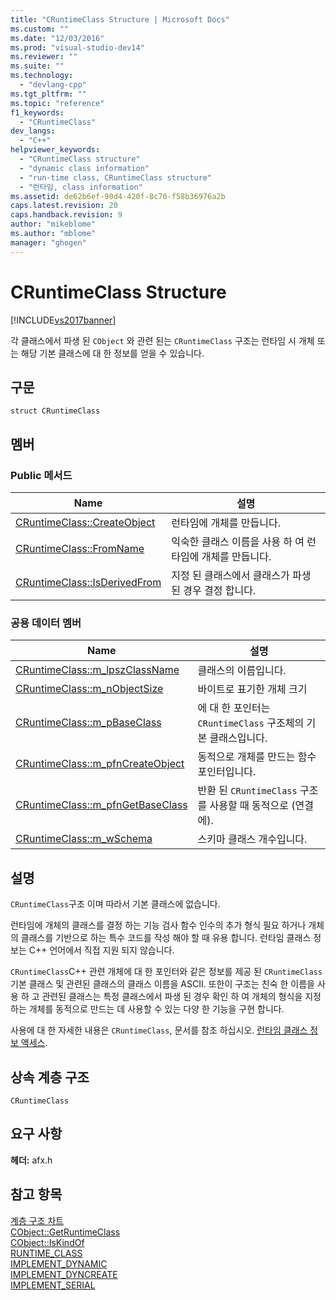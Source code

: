 ```yaml
---
title: "CRuntimeClass Structure | Microsoft Docs"
ms.custom: ""
ms.date: "12/03/2016"
ms.prod: "visual-studio-dev14"
ms.reviewer: ""
ms.suite: ""
ms.technology: 
  - "devlang-cpp"
ms.tgt_pltfrm: ""
ms.topic: "reference"
f1_keywords: 
  - "CRuntimeClass"
dev_langs: 
  - "C++"
helpviewer_keywords: 
  - "CRuntimeClass structure"
  - "dynamic class information"
  - "run-time class, CRuntimeClass structure"
  - "런타임, class information"
ms.assetid: de62b6ef-90d4-420f-8c70-f58b36976a2b
caps.latest.revision: 20
caps.handback.revision: 9
author: "mikeblome"
ms.author: "mblome"
manager: "ghogen"
---
```

# CRuntimeClass Structure
[!INCLUDE[vs2017banner](../../assembler/inline/includes/vs2017banner.md)]

각 클래스에서 파생 된 `CObject` 와 관련 된는 `CRuntimeClass` 구조는 런타임 시 개체 또는 해당 기본 클래스에 대 한 정보를 얻을 수 있습니다.  
  
## 구문  
  
```  
struct CRuntimeClass  
```  
  
## 멤버  
  
### Public 메서드  
  
|Name|설명|  
|----------|--------|  
|[CRuntimeClass::CreateObject](../Topic/CRuntimeClass::CreateObject.md)|런타임에 개체를 만듭니다.|  
|[CRuntimeClass::FromName](../Topic/CRuntimeClass::FromName.md)|익숙한 클래스 이름을 사용 하 여 런타임에 개체를 만듭니다.|  
|[CRuntimeClass::IsDerivedFrom](../Topic/CRuntimeClass::IsDerivedFrom.md)|지정 된 클래스에서 클래스가 파생 된 경우 결정 합니다.|  
  
### 공용 데이터 멤버  
  
|Name|설명|  
|----------|--------|  
|[CRuntimeClass::m\_lpszClassName](../Topic/CRuntimeClass::m_lpszClassName.md)|클래스의 이름입니다.|  
|[CRuntimeClass::m\_nObjectSize](../Topic/CRuntimeClass::m_nObjectSize.md)|바이트로 표기한 개체 크기|  
|[CRuntimeClass::m\_pBaseClass](../Topic/CRuntimeClass::m_pBaseClass.md)|에 대 한 포인터는 `CRuntimeClass` 구조체의 기본 클래스입니다.|  
|[CRuntimeClass::m\_pfnCreateObject](../Topic/CRuntimeClass::m_pfnCreateObject.md)|동적으로 개체를 만드는 함수 포인터입니다.|  
|[CRuntimeClass::m\_pfnGetBaseClass](../Topic/CRuntimeClass::m_pfnGetBaseClass.md)|반환 된 `CRuntimeClass` 구조를 사용할 때 동적으로 \(연결에\).|  
|[CRuntimeClass::m\_wSchema](../Topic/CRuntimeClass::m_wSchema.md)|스키마 클래스 개수입니다.|  
  
## 설명  
 `CRuntimeClass`구조 이며 따라서 기본 클래스에 없습니다.  
  
 런타임에 개체의 클래스를 결정 하는 기능 검사 함수 인수의 추가 형식 필요 하거나 개체의 클래스를 기반으로 하는 특수 코드를 작성 해야 할 때 유용 합니다.  런타임 클래스 정보는 C\+\+ 언어에서 직접 지원 되지 않습니다.  
  
 `CRuntimeClass`C\+\+ 관련 개체에 대 한 포인터와 같은 정보를 제공 된 `CRuntimeClass` 기본 클래스 및 관련된 클래스의 클래스 이름을 ASCII.  또한이 구조는 친숙 한 이름을 사용 하 고 관련된 클래스는 특정 클래스에서 파생 된 경우 확인 하 여 개체의 형식을 지정 하는 개체를 동적으로 만드는 데 사용할 수 있는 다양 한 기능을 구현 합니다.  
  
 사용에 대 한 자세한 내용은 `CRuntimeClass`, 문서를 참조 하십시오.  [런타임 클래스 정보 액세스](../../mfc/accessing-run-time-class-information.md).  
  
## 상속 계층 구조  
 `CRuntimeClass`  
  
## 요구 사항  
 **헤더:**  afx.h  
  
## 참고 항목  
 [계층 구조 차트](../../mfc/hierarchy-chart.md)   
 [CObject::GetRuntimeClass](../Topic/CObject::GetRuntimeClass.md)   
 [CObject::IsKindOf](../Topic/CObject::IsKindOf.md)   
 [RUNTIME\_CLASS](../Topic/RUNTIME_CLASS.md)   
 [IMPLEMENT\_DYNAMIC](../Topic/IMPLEMENT_DYNAMIC.md)   
 [IMPLEMENT\_DYNCREATE](../Topic/IMPLEMENT_DYNCREATE.md)   
 [IMPLEMENT\_SERIAL](../Topic/IMPLEMENT_SERIAL.md)